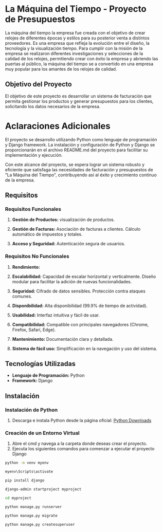 # La Máquina del Tiempo - Proyecto de Presupuestos

La máquina del tiempo
la empresa fue creada con el objetivo de crear relojes de diferentes épocas y estilos para su
posterior venta a distintos proveedores.
Es una empresa que refleja la evolución entre el diseño, la tecnología y la visualización tiempo.
Para cumplir con la misión de la empresa se realizaron diferentes investigaciones y selecciones de la calidad de los relojes, permitiendo crear con éxito la empresa y abriendo las puertas al público, la máquina del tiempo se a convertido en una empresa muy popular para los amantes de los
relojes de calidad.


## Objetivo del Proyecto

El objetivo de este proyecto es desarrollar un sistema de facturación que permita gestionar los productos y generar presupuestos para los clientes, solicitando los datos necesarios de la empresa.

# Aclaraciones Adicionales

El proyecto se desarrollo utilizando Python como lenguaje de programación y Django framework. La instalación y configuración de Python y Django se proporcionarán en el archivo README.md del proyecto para facilitar su implementación y ejecución.

Con este alcance del proyecto, se espera lograr un sistema robusto y eficiente que satisfaga las necesidades de facturación y presupuestos de "La Máquina del Tiempo", contribuyendo así al éxito y crecimiento continuo de la empresa.

## Requisitos

### Requisitos Funcionales

1. **Gestión de Productos:**
     visualización de productos.

3. **Gestión de Facturas:**
      Asociación de facturas a clientes.
     Cálculo automático de impuestos y totales.

5. **Acceso y Seguridad:**
     Autenticación segura de usuarios.
   
### Requisitos No Funcionales

1. **Rendimiento:**


2. **Escalabilidad:**
     Capacidad de escalar horizontal y verticalmente.
     Diseño modular para facilitar la adición de nuevas funcionalidades.

3. **Seguridad:**
     Cifrado de datos sensibles.
     Protección contra ataques comunes.

4. **Disponibilidad:**
     Alta disponibilidad (99.9% de tiempo de actividad).


5. **Usabilidad:**
     Interfaz intuitiva y fácil de usar.

6. **Compatibilidad:**
     Compatible con principales navegadores (Chrome, Firefox, Safari, Edge).
   
8. **Mantenimiento:**
     Documentación clara y detallada.
   
9. **Sistema de fácil uso:**
     Simplificación en la navegación y uso del sistema.

## Tecnologías Utilizadas

- **Lenguaje de Programación:** Python
- **Framework:** Django

## Instalación

### Instalación de Python

1. Descarga e instala Python desde la página oficial: [Python Downloads](https://www.python.org/downloads/)

### Creación de un Entorno Virtual

1. Abre el cmd y navega a la carpeta donde deseas crear el proyecto.
2. Ejecuta los siguientes comandos para comenzar a ejecutar el proyecto Django

```bash
python -m venv myenv

myenv\Scripts\activate

pip install django

django-admin startproject myproject

cd myproject

python manage.py runserver

python manage.py migrate

python manage.py createsuperuser
